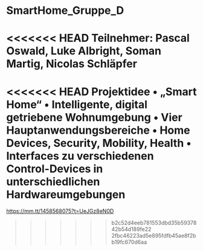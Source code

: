 # SmartHome_Gruppe_D

<<<<<<< HEAD
Teilnehmer: Pascal Oswald, Luke Albright, Soman Martig, Nicolas Schläpfer
=======
<<<<<<< HEAD
Projektidee
• „Smart Home“
• Intelligente, digital getriebene Wohnumgebung
• Vier Hauptanwendungsbereiche
• Home Devices, Security, Mobility, Health
• Interfaces zu verschiedenen Control-Devices in unterschiedlichen
Hardwareumgebungen
=======
https://mm.tt/1458568075?t=UeJGz8eN0D
>>>>>>> b2c52d4eeb781553dbd35b5937842b54d189fe22
>>>>>>> 2fbc46223ad5e895fdfb45ae8f2bb19fc670d6aa
